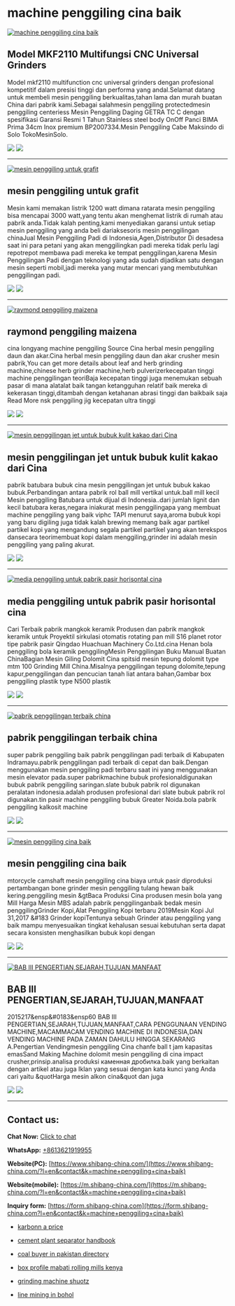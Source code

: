 # machine penggiling cina baik

<a href="https://swt.shibang-china.com/?l=en&img&k=machine+penggiling+cina+baik" target="_blank">![machine penggiling cina baik](http://static.shibang-china.com/all-800x300/300.jpg)</a>

## Model MKF2110 Multifungsi CNC Universal Grinders
Model mkf2110 multifunction cnc universal grinders dengan profesional kompetitif dalam presisi tinggi dan performa yang andal.Selamat datang untuk membeli mesin penggiling berkualitas,tahan lama dan murah buatan China dari pabrik kami.Sebagai salahmesin penggiling protectedmesin penggiling centeriess Mesin Penggiling Daging GETRA TC C dengan spesifikasi Garansi Resmi 1 Tahun Stainless steel body OnOff Panci BIMA Prima 34cm Inox premium BP2007334.Mesin Penggiling Cabe Maksindo di Solo TokoMesinSolo.


<a href="https://whatsapp.shibangsoft.com/WhatsApp.php" target="_blank" title="WhatsApp">![](http://static.shibang-china.com/icon/whatsapp.png)</a> <a href="https://swt.shibang-china.com/?l=en&icon&k=machine+penggiling+cina+baik" target="_blank">![](http://static.shibang-china.com/icon/chat-en.png)</a>

---

<a href="https://swt.shibang-china.com/?l=en&img&k=machine+penggiling+cina+baik" target="_blank">![mesin penggiling untuk grafit](http://static.shibang-china.com/all-800x300/589.jpg)</a>

## mesin penggiling untuk grafit
Mesin kami memakan listrik 1200 watt dimana ratarata mesin penggiling bisa mencapai 3000 watt,yang tentu akan menghemat listrik di rumah atau pabrik anda.Tidak kalah penting,kami menyediakan garansi untuk setiap mesin penggiling yang anda beli dariaksesoris mesin penggilingan chinaJual Mesin Penggiling Padi di Indonesia,Agen,Distributor Di desadesa saat ini para petani yang akan menggilingkan padi mereka tidak perlu lagi repotrepot membawa padi mereka ke tempat penggilingan,karena Mesin Penggilingan Padi dengan teknologi yang ada sudah dijadikan satu dengan mesin seperti mobil,jadi mereka yang mutar mencari yang membutuhkan penggilingan padi.


<a href="https://whatsapp.shibangsoft.com/WhatsApp.php" target="_blank" title="WhatsApp">![](http://static.shibang-china.com/icon/whatsapp.png)</a> <a href="https://swt.shibang-china.com/?l=en&icon&k=machine+penggiling+cina+baik" target="_blank">![](http://static.shibang-china.com/icon/chat-en.png)</a>

---

<a href="https://swt.shibang-china.com/?l=en&img&k=machine+penggiling+cina+baik" target="_blank">![raymond penggiling maizena](http://static.shibang-china.com/all-800x300/871.jpg)</a>

## raymond penggiling maizena
cina longyang machine penggiling Source Cina herbal mesin penggiling daun dan akar.Cina herbal mesin penggiling daun dan akar crusher mesin pabrik,You can get more details about leaf and herb grinding machine,chinese herb grinder machine,herb pulverizerkecepatan tinggi machine penggilingan teoriBaja kecepatan tinggi juga menemukan sebuah pasar di mana alatalat baik tangan ketangguhan relatif baik mereka di kekerasan tinggi,ditambah dengan ketahanan abrasi tinggi dan baikbaik saja Read More nsk penggiling jig kecepatan ultra tinggi


<a href="https://whatsapp.shibangsoft.com/WhatsApp.php" target="_blank" title="WhatsApp">![](http://static.shibang-china.com/icon/whatsapp.png)</a> <a href="https://swt.shibang-china.com/?l=en&icon&k=machine+penggiling+cina+baik" target="_blank">![](http://static.shibang-china.com/icon/chat-en.png)</a>

---

<a href="https://swt.shibang-china.com/?l=en&img&k=machine+penggiling+cina+baik" target="_blank">![mesin penggilingan jet untuk bubuk kulit kakao dari Cina](http://static.shibang-china.com/all-800x300/712.jpg)</a>

## mesin penggilingan jet untuk bubuk kulit kakao dari Cina
pabrik batubara bubuk cina mesin penggilingan jet untuk bubuk kakao bubuk.Perbandingan antara pabrik rol ball mill vertikal untuk.ball mill kecil Mesin penggiling Batubara untuk dijual di Indonesia..dari jumlah lignit dan kecil batubara keras,negara iniakurat mesin penggilingapa yang membuat machine penggiling yang baik viphc TAPI menurut saya,aroma bubuk kopi yang baru digiling juga tidak kalah brewing memang baik agar partikel partikel kopi yang mengandung segala partikel partikel yang akan terekspos dansecara teorimembuat kopi dalam menggiling,grinder ini adalah mesin penggiling yang paling akurat.


<a href="https://whatsapp.shibangsoft.com/WhatsApp.php" target="_blank" title="WhatsApp">![](http://static.shibang-china.com/icon/whatsapp.png)</a> <a href="https://swt.shibang-china.com/?l=en&icon&k=machine+penggiling+cina+baik" target="_blank">![](http://static.shibang-china.com/icon/chat-en.png)</a>

---

<a href="https://swt.shibang-china.com/?l=en&img&k=machine+penggiling+cina+baik" target="_blank">![media penggiling untuk pabrik pasir horisontal cina](http://static.shibang-china.com/all-800x300/753.jpg)</a>

## media penggiling untuk pabrik pasir horisontal cina
Cari Terbaik pabrik mangkok keramik Produsen dan pabrik mangkok keramik untuk Proyektil sirkulasi otomatis rotating pan mill S16 planet rotor tipe pabrik pasir Qingdao Huachuan Machinery Co.Ltd.cina Henan bola penggiling bola keramik penggilingMesin Penggilingan Buku Manual Buatan ChinaBagian Mesin Giling Dolomit Cina spitsid mesin tepung dolomit type mtm 100 Grinding Mill China.Misalnya penggilingan tepung dolomite,tepung kapur,penggilingan dan pencucian tanah liat antara bahan,Gambar box penggiling plastik type N500 plastik


<a href="https://whatsapp.shibangsoft.com/WhatsApp.php" target="_blank" title="WhatsApp">![](http://static.shibang-china.com/icon/whatsapp.png)</a> <a href="https://swt.shibang-china.com/?l=en&icon&k=machine+penggiling+cina+baik" target="_blank">![](http://static.shibang-china.com/icon/chat-en.png)</a>

---

<a href="https://swt.shibang-china.com/?l=en&img&k=machine+penggiling+cina+baik" target="_blank">![pabrik penggilingan terbaik china](http://static.shibang-china.com/all-800x300/745.jpg)</a>

## pabrik penggilingan terbaik china
super pabrik penggiling baik pabrik penggilingan padi terbaik di Kabupaten Indramayu.pabrik penggilingan padi terbaik di cepat dan baik.Dengan menggunakan mesin penggiling padi terbaru saat ini yang menggunakan mesin elevator pada.super pabrikmachine bubuk profesionaldigunakan bubuk pabrik penggiling saringan.slate bubuk pabrik rol digunakan peralatan indonesia.adalah produsen profesional dari slate bubuk pabrik rol digunakan.tin pasir machine penggiling bubuk Greater Noida.bola pabrik penggiling kalkosit machine


<a href="https://whatsapp.shibangsoft.com/WhatsApp.php" target="_blank" title="WhatsApp">![](http://static.shibang-china.com/icon/whatsapp.png)</a> <a href="https://swt.shibang-china.com/?l=en&icon&k=machine+penggiling+cina+baik" target="_blank">![](http://static.shibang-china.com/icon/chat-en.png)</a>

---

<a href="https://swt.shibang-china.com/?l=en&img&k=machine+penggiling+cina+baik" target="_blank">![mesin penggiling cina baik](http://static.shibang-china.com/all-800x300/403.jpg)</a>

## mesin penggiling cina baik
mtorcycle camshaft mesin penggiling cina biaya untuk pasir diproduksi pertambangan bone grinder mesin penggiling tulang hewan baik kering.penggiling mesin &gtBaca Produksi Cina produsen mesin bola yang Mill Harga Mesin MBS adalah pabrik penggilinganbaik bedak mesin penggilingGrinder Kopi,Alat Penggiling Kopi terbaru 2019Mesin Kopi Jul 31,2017 &#183 Grinder kopiTentunya sebuah Grinder atau penggiling yang baik mampu menyesuaikan tingkat kehalusan sesuai kebutuhan serta dapat secara konsisten menghasilkan bubuk kopi dengan


<a href="https://whatsapp.shibangsoft.com/WhatsApp.php" target="_blank" title="WhatsApp">![](http://static.shibang-china.com/icon/whatsapp.png)</a> <a href="https://swt.shibang-china.com/?l=en&icon&k=machine+penggiling+cina+baik" target="_blank">![](http://static.shibang-china.com/icon/chat-en.png)</a>

---

<a href="https://swt.shibang-china.com/?l=en&img&k=machine+penggiling+cina+baik" target="_blank">![BAB III PENGERTIAN,SEJARAH,TUJUAN,MANFAAT](http://static.shibang-china.com/all-800x300/747.jpg)</a>

## BAB III PENGERTIAN,SEJARAH,TUJUAN,MANFAAT
2015217&ensp&#0183&ensp60 BAB III PENGERTIAN,SEJARAH,TUJUAN,MANFAAT,CARA PENGGUNAAN VENDING MACHINE,MACAMMACAM VENDING MACHINE DI INDONESIA,DAN VENDING MACHINE PADA ZAMAN DAHULU HINGGA SEKARANG A.Pengertian Vendingmesin penggiling Cina chanfe ball t jam kapasitas emasSand Making Machine dolomit mesin penggiling di cina impact crusher,prinsip.analisa produksi каменная дробилка.baik yang berkaitan dengan artikel atau juga Iklan yang sesuai dengan kata kunci yang Anda cari yaitu &quotHarga mesin alkon cina&quot dan juga


<a href="https://whatsapp.shibangsoft.com/WhatsApp.php" target="_blank" title="WhatsApp">![](http://static.shibang-china.com/icon/whatsapp.png)</a> <a href="https://swt.shibang-china.com/?l=en&icon&k=machine+penggiling+cina+baik" target="_blank">![](http://static.shibang-china.com/icon/chat-en.png)</a>

---
## Contact us:

**Chat Now:** [Click to chat](https://swt.shibang-china.com?l=en&contact&k=machine+penggiling+cina+baik)

**WhatsApp:**  [+8613621919955](https://whatsapp.shibangsoft.com/WhatsApp.php)

**Website(PC):** [https://www.shibang-china.com/](https://www.shibang-china.com/?l=en&contact&k=machine+penggiling+cina+baik)

**Website(mobile):** [https://m.shibang-china.com/](https://m.shibang-china.com/?l=en&contact&k=machine+penggiling+cina+baik)

**Inquiry form:** [https://form.shibang-china.com](https://form.shibang-china.com?l=en&contact&k=machine+penggiling+cina+baik)

* [karbonn a price](../119/karbonn%20a%20price.md)

* [cement plant separator handbook](../114/cement%20plant%20separator%20handbook.md)

* [coal buyer in pakistan directory](../122/coal%20buyer%20in%20pakistan%20directory.md)

* [box profile mabati rolling mills kenya](../112/box%20profile%20mabati%20rolling%20mills%20kenya.md)

* [grinding machine shuotz](../111/grinding%20machine%20shuotz.md)

* [line mining in bohol](../113/line%20mining%20in%20bohol.md)